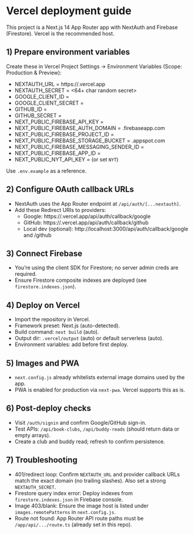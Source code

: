 # Vercel deployment guide

This project is a Next.js 14 App Router app with NextAuth and Firebase (Firestore). Vercel is the recommended host.

## 1) Prepare environment variables

Create these in Vercel Project Settings → Environment Variables (Scope: Production & Preview):

- NEXTAUTH_URL = https://<your-project>.vercel.app
- NEXTAUTH_SECRET = <64+ char random secret>
- GOOGLE_CLIENT_ID = <from Google Cloud>
- GOOGLE_CLIENT_SECRET = <from Google Cloud>
- GITHUB_ID = <from GitHub OAuth app>
- GITHUB_SECRET = <from GitHub OAuth app>
- NEXT_PUBLIC_FIREBASE_API_KEY = <from Firebase project settings>
- NEXT_PUBLIC_FIREBASE_AUTH_DOMAIN = <project-id>.firebaseapp.com
- NEXT_PUBLIC_FIREBASE_PROJECT_ID = <project-id>
- NEXT_PUBLIC_FIREBASE_STORAGE_BUCKET = <project-id>.appspot.com
- NEXT_PUBLIC_FIREBASE_MESSAGING_SENDER_ID = <from Firebase>
- NEXT_PUBLIC_FIREBASE_APP_ID = <from Firebase>
- NEXT_PUBLIC_NYT_API_KEY = <from NYT Books API> (or set `NYT`)

Use `.env.example` as a reference.

## 2) Configure OAuth callback URLs

- NextAuth uses the App Router endpoint at `/api/auth/[...nextauth]`.
- Add these Redirect URIs to providers:
  - Google: https://<your-project>.vercel.app/api/auth/callback/google
  - GitHub: https://<your-project>.vercel.app/api/auth/callback/github
  - Local dev (optional): http://localhost:3000/api/auth/callback/google and /github

## 3) Connect Firebase

- You’re using the client SDK for Firestore; no server admin creds are required.
- Ensure Firestore composite indexes are deployed (see `firestore.indexes.json`).

## 4) Deploy on Vercel

- Import the repository in Vercel.
- Framework preset: Next.js (auto-detected).
- Build command: `next build` (auto).
- Output dir: `.vercel/output` (auto) or default serverless (auto).
- Environment variables: add before first deploy.

## 5) Images and PWA

- `next.config.js` already whitelists external image domains used by the app.
- PWA is enabled for production via `next-pwa`. Vercel supports this as is.

## 6) Post-deploy checks

- Visit `/auth/signin` and confirm Google/GitHub sign-in.
- Test APIs: `/api/book-clubs`, `/api/buddy-reads` (should return data or empty arrays).
- Create a club and buddy read; refresh to confirm persistence.

## 7) Troubleshooting

- 401/redirect loop: Confirm `NEXTAUTH_URL` and provider callback URLs match the exact domain (no trailing slashes). Also set a strong `NEXTAUTH_SECRET`.
- Firestore query index error: Deploy indexes from `firestore.indexes.json` in Firebase console.
- Image 403/blank: Ensure the image host is listed under `images.remotePatterns` in `next.config.js`.
- Route not found: App Router API route paths must be `/app/api/.../route.ts` (already set in this repo).
